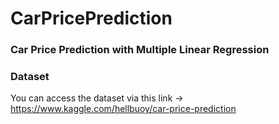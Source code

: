 # CarPricePrediction

### Car Price Prediction with Multiple Linear Regression

### Dataset

You can access the dataset via this link -> https://www.kaggle.com/hellbuoy/car-price-prediction
